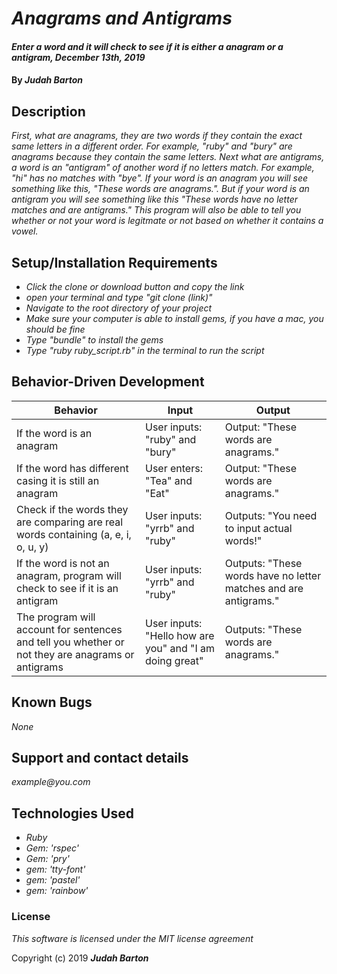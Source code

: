 # _Anagrams and Antigrams_

#### _Enter a word and it will check to see if it is either a anagram or a antigram, December 13th, 2019_

#### By _**Judah Barton**_

## Description

_First, what are anagrams, they are two words if they contain the exact same letters in a different order. For example, "ruby" and "bury" are anagrams because they contain the same letters. Next what are antigrams, a word is an "antigram" of another word if no letters match. For example, "hi" has no matches with "bye". If your word is an anagram you will see something like this, "These words are anagrams.". But if your word is an antigram you will see something like this "These words have no letter matches and are antigrams." This program will also be able to tell you whether or not your word is legitmate or not based on whether it contains a vowel._

## Setup/Installation Requirements

* _Click the clone or download button and copy the link_
* _open your terminal and type "git clone (link)"_
* _Navigate to the root directory of your project_
* _Make sure your computer is able to install gems, if you have a mac, you should be fine_
* _Type "bundle" to install the gems_
* _Type "ruby ruby_script.rb" in the terminal to run the script_


## Behavior-Driven Development
|  Behavior | Input  | Output  |
|---|---|---|
| If the word is an anagram | User inputs: "ruby" and "bury" | Output: "These words are anagrams." |
| If the word has different casing it is still an anagram | User enters: "Tea" and "Eat" | Output: "These words are anagrams." |
| Check if the words they are comparing are real words containing (a, e, i, o, u, y) | User inputs: "yrrb" and "ruby" | Outputs: "You need to input actual words!" |
| If the word is not an anagram, program will check to see if it is an antigram | User inputs: "yrrb" and "ruby" | Outputs: "These words have no letter matches and are antigrams." |
| The program will account for sentences and tell you whether or not they are anagrams or antigrams | User inputs: "Hello how are you" and "I am doing great" | Outputs: "These words are anagrams." |

## Known Bugs

_None_

## Support and contact details

_example@you.com_

## Technologies Used

* _Ruby_
* _Gem: 'rspec'_
* _Gem: 'pry'_
* _gem: 'tty-font'_
* _gem: 'pastel'_
* _gem: 'rainbow'_

### License

*This software is licensed under the MIT license agreement*

Copyright (c) 2019 **_Judah Barton_**
